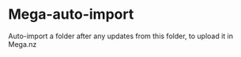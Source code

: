 # Mega-auto-import
Auto-import a folder after any updates from this folder, to upload it in Mega.nz
